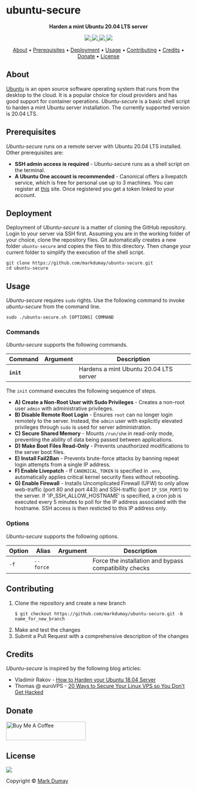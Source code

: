 # ubuntu-secure

<!-- Tagline -->
<p align="center">
    <b>Harden a mint Ubuntu 20.04 LTS server</b>
    <br />
</p>


<!-- Badges -->
<p align="center">
    <a href="https://github.com/markdumay/ubuntu-secure/commits/master" alt="Last commit">
        <img src="https://img.shields.io/github/last-commit/markdumay/ubuntu-secure.svg" />
    </a>
    <a href="https://github.com/markdumay/ubuntu-secure/issues" alt="Issues">
        <img src="https://img.shields.io/github/issues/markdumay/ubuntu-secure.svg" />
    </a>
    <a href="https://github.com/markdumay/ubuntu-secure/pulls" alt="Pulls">
        <img src="https://img.shields.io/github/issues-pr-raw/markdumay/ubuntu-secure.svg" />
    </a>
    <a href="https://github.com/markdumay/ubuntu-secure/blob/master/LICENSE" alt="License">
        <img src="https://img.shields.io/github/license/markdumay/ubuntu-secure.svg" />
    </a>
</p>

<!-- Table of Contents -->
<p align="center">
  <a href="#about">About</a> •
  <a href="#prerequisites">Prerequisites</a> •
  <a href="#deployment">Deployment</a> •
  <a href="#usage">Usage</a> •
  <a href="#contributing">Contributing</a> •
  <a href="#credits">Credits</a> •
  <a href="#donate">Donate</a> •
  <a href="#license">License</a>
</p>


## About
[Ubuntu][ubuntu_url] is an open source software operating system that runs from the desktop to the cloud. It is a popular choice for cloud providers and has good support for container operations. *Ubuntu-secure* is a basic shell script to harden a mint Ubuntu server installation. The currently supported version is 20.04 LTS.

<!-- TODO: add tutorial deep-link 
Detailed background information is available on the author's [personal blog][blog].
-->

## Prerequisites
*Ubuntu-secure* runs on a remote server with Ubuntu 20.04 LTS installed. Other prerequisites are:

* **SSH admin access is required** - Ubuntu-secure runs as a shell script on the terminal.
* **A Ubuntu One account is recommended** - Canonical offers a livepatch service, which is free for personal use up to 3 machines. You can register at [this][livepatch] site. Once registered you get a token linked to your account.

## Deployment
Deployment of *Ubuntu-secure* is a matter of cloning the GitHub repository. Login to your server via SSH first. Assuming you are in the working folder of your choice, clone the repository files. Git automatically creates a new folder `ubuntu-secure` and copies the files to this directory. Then change your current folder to simplify the execution of the shell script.

```console
git clone https://github.com/markdumay/ubuntu-secure.git
cd ubuntu-secure
```

<!-- TODO: TEST CHMOD -->

## Usage
*Ubuntu-secure* requires `sudo` rights. Use the following command to invoke *ubuntu-secure* from the command line.

```
sudo ./ubuntu-secure.sh [OPTIONS] COMMAND
```

### Commands
*Ubuntu-secure* supports the following commands. 

| Command       | Argument  | Description |
|---------------|-----------|-------------|
| **`init`**    |           | Hardens a mint Ubuntu 20.04 LTS server |

The `init` command  executes the following sequence of steps.
* **A) Create a Non-Root User with Sudo Privileges** - Creates a non-root user `admin` with administrative privileges.
* **B) Disable Remote Root Login** - Ensures `root` can no longer login remotely to the server. Instead, the `admin` user with explicitly elevated privileges through `sudo` is used for server administration.
* **C) Secure Shared Memory** - Mounts `/run/shm` in read-only mode, preventing the ability of data being passed between applications.
* **D) Make Boot Files Read-Only** - Prevents unauthorized modifications to the server boot files.
* **E) Install Fail2Ban** - Prevents brute-force attacks by banning repeat login attempts from a single IP address.
* **F) Enable Livepatch** - If `CANONICAL_TOKEN` is specified in `.env`, automatically applies critical kernel security fixes without rebooting.
* **G) Enable Firewall** - Installs Uncomplicated Firewall (UFW) to only allow web-traffic (port 80 and port 443) and SSH-traffic (port `IP_SSH_PORT`) to the server. If 'IP_SSH_ALLOW_HOSTNAME' is specified, a cron job is executed every 5 minutes to poll for the IP address associated with the hostname. SSH access is then resticted to this IP address only.

<!-- TODO: SSH keys -->


### Options
*Ubuntu-secure* supports the following options. 

| Option      | Alias       | Argument   | Description |
|-------------|-------------|------------|-------------|
| `-f`        | `--force`   |            | Force the installation and bypass compatibility checks |


## Contributing
1. Clone the repository and create a new branch 
    ```
    $ git checkout https://github.com/markdumay/ubuntu-secure.git -b name_for_new_branch
    ```
2. Make and test the changes
3. Submit a Pull Request with a comprehensive description of the changes

## Credits
*Ubuntu-secure* is inspired by the following blog articles:
* Vladimir Rakov - [How to Harden your Ubuntu 18.04 Server][hostadvice]
* Thomas @ euroVPS - [20 Ways to Secure Your Linux VPS so You Don’t Get Hacked][eurovps]

## Donate
<a href="https://www.buymeacoffee.com/markdumay" target="_blank"><img src="https://cdn.buymeacoffee.com/buttons/lato-orange.png" alt="Buy Me A Coffee" style="height: 51px !important;width: 217px !important;"></a>

## License
<a href="https://github.com/markdumay/ubuntu-secure/blob/master/LICENSE" alt="License">
    <img src="https://img.shields.io/github/license/markdumay/ubuntu-secure.svg" />
</a>

Copyright © [Mark Dumay][blog]



<!-- MARKDOWN PUBLIC LINKS -->
[ubuntu_url]: https://ubuntu.com
[livepatch]: https://ubuntu.com/livepatch
[hostadvice]: https://hostadvice.com/how-to/how-to-harden-your-ubuntu-18-04-server/
[eurovps]: https://www.eurovps.com/blog/20-ways-to-secure-linux-vps/


<!-- MARKDOWN MAINTAINED LINKS -->
<!-- TODO: add blog link
[blog]: https://markdumay.com
-->
[blog]: https://github.com/markdumay
[repository]: https://github.com/markdumay/ubuntu-secure.git